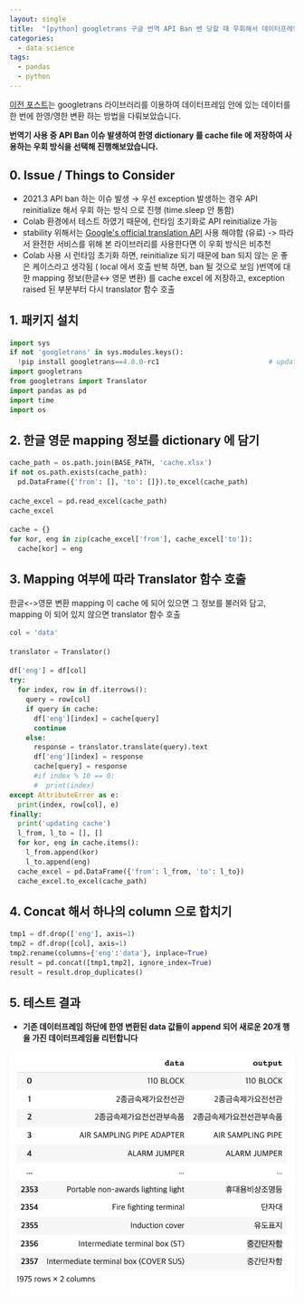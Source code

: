 ```yaml
---
layout: single
title:  "[python] googletrans 구글 번역 API Ban 밴 당할 때 우회해서 데이터프레임 한영 변환 해결 (번역 시리즈2)"
categories:
  - data science
tags:
  - pandas
  - python
---
```


[이전 포스트](https://sooeun67.github.io/data%20science/googletrans-1/)는 googletrans 라이브러리를 이용하여 데이터프레임 안에 있는 데이터를 한 번에 한영/영한 변환 하는 방법을 다뤄보았습니다.

**번역기 사용 중 API Ban 이슈 발생하여 한영 dictionary 를 cache file 에 저장하여 사용하는 우회 방식을 선택해 진행해보았습니다.** 


## **0. Issue / Things to Consider**

- 2021.3 API ban 하는 이슈 발생 → 우선 exception 발생하는 경우 API reinitialize 해서 우회 하는 방식 으로 진행 (time.sleep 안 통함)
- Colab 환경에서 테스트 하였기 때문에, 런타임 초기화로 API reinitialize 가능
- stability 위해서는 [Google's official translation API](https://cloud.google.com/translate/docs) 사용 해야함 (유료) -> 따라서 완전한 서비스를 위해 본 라이브러리를 사용한다면 이 우회 방식은 비추천
- Colab 사용 시 런타임 초기화 하면, reinitialize 되기 때문에 ban 되지 않는 운 좋은 케이스라고 생각됨 ( local 에서 호출 반복 하면, ban 될 것으로 보임 )번역에 대한 mapping 정보(한글↔ 영문 변환) 를 cache excel 에 저장하고, exception raised 된 부분부터 다시 translator 함수 호출

 

## **1. 패키지 설치**

```python
import sys
if not 'googletrans' in sys.modules.keys():						
  !pip install googletrans==4.0.0-rc1                           # updated package version
import googletrans
from googletrans import Translator
import pandas as pd
import time
import os
```

## **2. 한글 영문 mapping 정보를 dictionary 에 담기**

```python
cache_path = os.path.join(BASE_PATH, 'cache.xlsx')
if not os.path.exists(cache_path):
  pd.DataFrame({'from': [], 'to': []}).to_excel(cache_path)
 
cache_excel = pd.read_excel(cache_path)
cache_excel

cache = {}
for kor, eng in zip(cache_excel['from'], cache_excel['to']):
  cache[kor] = eng
```

 

## **3. Mapping 여부에 따라 Translator 함수 호출**

한글<->영문 변환 mapping 이 cache 에 되어 있으면 그 정보를 불러와 담고, mapping 이 되어 있지 않으면 translator 함수 호출

```python
col = 'data'
 
translator = Translator()                                                           # translator 함수 호출
 
df['eng'] = df[col]
try:
  for index, row in df.iterrows():
    query = row[col]
    if query in cache:
      df['eng'][index] = cache[query]
      continue
    else:
      response = translator.translate(query).text
      df['eng'][index] = response
      cache[query] = response                                                       # excel 에 추가 하기 위해서 cache dictionary 에 먼저 추가
      #if index % 10 == 0:                                                          # log 확인 위해서 10 배수마다 프린트
      #  print(index)
except AttributeError as e:
  print(index, row[col], e)                                                         # exception error 확인
finally:                                                                            
  print('updating cache')
  l_from, l_to = [], []
  for kor, eng in cache.items():                                                    # cache dictionary 에 있는 아이템들을 하나한 돌면서
    l_from.append(kor)                                                              # list 로 펴주고
    l_to.append(eng)
  cache_excel = pd.DataFrame({'from': l_from, 'to': l_to})                          # cache_excel file 덮어쓰기
  cache_excel.to_excel(cache_path)
```

## **4. Concat 해서 하나의 column 으로 합치기**

```python
tmp1 = df.drop(['eng'], axis=1)                                                   # 한영 변환된 칼럼인 'eng' 을 drop 한 temporary dataframe 만들기
tmp2 = df.drop([col], axis=1)                                                     # 한영 변환 대상 칼럼인 한글 칼럼을 drop 한 temporary dataframe 만들기
tmp2.rename(columns={'eng':'data'}, inplace=True)                                 # 칼럼명 통일
result = pd.concat([tmp1,tmp2], ignore_index=True)                                # 두 df 합치기
result = result.drop_duplicates()
```


## **5. 테스트 결과**

- **기존 데이터프레임 하단에 한영 변환된 data 값들이 append 되어 새로운 20개 행을 가진 데이터프레임을 리턴합니다**

![img](/assets/img/2021-09-10-googletrans-2/result.png)